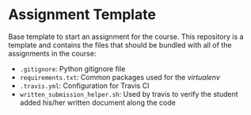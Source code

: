 # Assignment Template
Base template to start an assignment for the course. This repository is a template and contains the files that should be bundled with all of the assignments in the course:

- `.gitignore`: Python gitignore file
- `requirements.txt`: Common packages used for the _virtualenv_
- `.travis.yml`: Configuration for Travis CI
- `written_submission_helper.sh`: Used by travis to verify the student added his/her written document along the code
